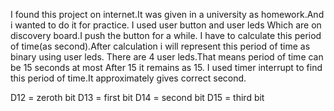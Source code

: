 I found this project on internet.It was given in a university as homework.And i wanted to do it for practice.
I used user button and user leds Which are on discovery board.I push the button for a while.
I have to calculate this period of time(as second).After calculation i will represent this period of time as binary using user leds.
There are 4 user leds.That means period of time can be 15 seconds at most
After 15 it remains as 15. I used timer interrupt to find this period of time.It approximately gives correct second.

D12 = zeroth bit D13 = first bit D14 = second bit D15 = third bit
